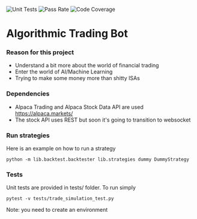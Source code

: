 ![Unit Tests](https://bitbucket.org/gr4ce/algo-trading/downloads/unit_test_count.svg)
![Pass Rate](https://bitbucket.org/gr4ce/algo-trading/downloads/pass_rate.svg)
![Code Coverage](https://bitbucket.org/gr4ce/algo-trading/downloads/code_coverage.svg)

# Algorithmic Trading Bot #

### Reason for this project ###

* Understand a bit more about the world of financial trading
* Enter the world of AI/Machine Learning
* Trying to make some money more than shitty ISAs

### Dependencies ###

* Alpaca Trading and Alpaca Stock Data API are used https://alpaca.markets/
* The stock API uses REST but soon it's going to transition to websocket

### Run strategies ###

Here is an example on how to run a strategy 
```
python -m lib.backtest.backtester lib.strategies dummy DummyStrategy
```

### Tests ###

Unit tests are provided in tests/ folder. To run simply 
```
pytest -v tests/trade_simulation_test.py
```
Note: you need to create an environment
